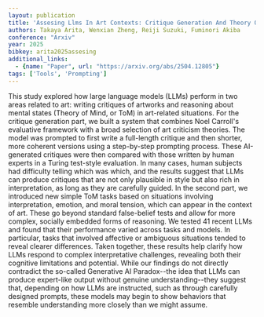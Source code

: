 ```yaml
---
layout: publication
title: 'Assesing Llms In Art Contexts: Critique Generation And Theory Of Mind Evaluation'
authors: Takaya Arita, Wenxian Zheng, Reiji Suzuki, Fuminori Akiba
conference: "Arxiv"
year: 2025
bibkey: arita2025assesing
additional_links:
  - {name: "Paper", url: "https://arxiv.org/abs/2504.12805"}
tags: ['Tools', 'Prompting']
---
```

This study explored how large language models (LLMs) perform in two areas
related to art: writing critiques of artworks and reasoning about mental states
(Theory of Mind, or ToM) in art-related situations. For the critique generation
part, we built a system that combines Noel Carroll's evaluative framework with
a broad selection of art criticism theories. The model was prompted to first
write a full-length critique and then shorter, more coherent versions using a
step-by-step prompting process. These AI-generated critiques were then compared
with those written by human experts in a Turing test-style evaluation. In many
cases, human subjects had difficulty telling which was which, and the results
suggest that LLMs can produce critiques that are not only plausible in style
but also rich in interpretation, as long as they are carefully guided. In the
second part, we introduced new simple ToM tasks based on situations involving
interpretation, emotion, and moral tension, which can appear in the context of
art. These go beyond standard false-belief tests and allow for more complex,
socially embedded forms of reasoning. We tested 41 recent LLMs and found that
their performance varied across tasks and models. In particular, tasks that
involved affective or ambiguous situations tended to reveal clearer
differences. Taken together, these results help clarify how LLMs respond to
complex interpretative challenges, revealing both their cognitive limitations
and potential. While our findings do not directly contradict the so-called
Generative AI Paradox--the idea that LLMs can produce expert-like output
without genuine understanding--they suggest that, depending on how LLMs are
instructed, such as through carefully designed prompts, these models may begin
to show behaviors that resemble understanding more closely than we might
assume.
